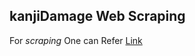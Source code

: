 ## kanjiDamage Web Scraping 

For *scraping* One can Refer [Link](https://www.edureka.co/blog/web-scraping-with-python/) 